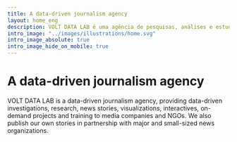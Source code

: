 ```yaml
---
title: A data-driven journalism agency
layout: home_eng
description: VOLT DATA LAB é uma agência de pesquisas, análises e estudos orientados por dados no setor de mídia e comunicação.
intro_image: "../images/illustrations/home.svg"
intro_image_absolute: true
intro_image_hide_on_mobile: true
---
```


# A data-driven journalism agency

VOLT DATA LAB is a data-driven journalism agency, providing data-driven investigations, research, news stories, visualizations, interactives, on-demand projects and training to media companies and NGOs. We also publish our own stories in partnership with major and small-sized news organizations.
